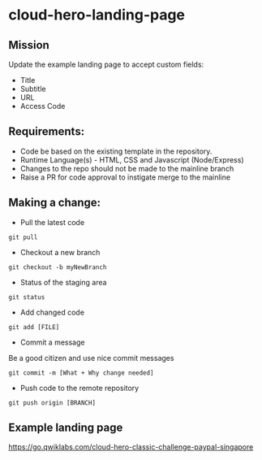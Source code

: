 # cloud-hero-landing-page

## Mission

Update the example landing page to accept custom fields:

* Title
* Subtitle
* URL
* Access Code

## Requirements:

* Code be based on the existing template in the repository.
* Runtime Language(s) - HTML, CSS and Javascript (Node/Express)
* Changes to the repo should not be made to the mainline branch
* Raise a PR for code approval to instigate merge to the mainline


## Making a change:

* Pull the latest code
```
git pull
```

* Checkout a new branch
```
git checkout -b myNewBranch
```

* Status of the staging area
``` 
git status
```

* Add changed code 
```
git add [FILE]
```

* Commit a message 

Be a good citizen and use nice commit messages
```
git commit -m [What + Why change needed]
```

* Push code to the remote repository
```
git push origin [BRANCH]
```


## Example landing page
https://go.qwiklabs.com/cloud-hero-classic-challenge-paypal-singapore
